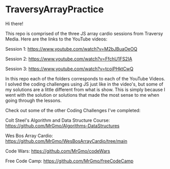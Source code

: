 # TraversyArrayPractice

Hi there!

This repo is comprised of the three JS array cardio sessions from Traversy Media. Here are the links to the YouTube videos:

Session 1: https://www.youtube.com/watch?v=M2bJBuaOeOQ

Session 2: https://www.youtube.com/watch?v=FfchU1FS2IA

Session 3: https://www.youtube.com/watch?v=tcoiPHktCwQ

In this repo each of the folders corresponds to each of the YouTube Videos. I solved the coding challenges using JS just like in the video's, but some of my solutions are a little different from what is show. This is simply because I went with the solution or solutions that made the most sense to me when going through the lessons. 

Check out some of the other Coding Challenges I've completed:

Colt Steel's Algorithm and Data Structure Course: https://github.com/MrGmo/Algorithms-DataStructures

Wes Bos Array Cardio: https://github.com/MrGmo/WesBosArrayCardio/tree/main

Code Wars: https://github.com/MrGmo/codeWars

Free Code Camp: https://github.com/MrGmo/freeCodeCamp
